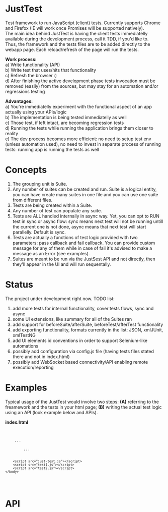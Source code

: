 JustTest
========

Test framework to run JavaScript (client) tests. Currently supports Chrome and Firefox (IE will work once Promises will be supported natively).<br/>
The main idea behind JustTest is having the client tests immediatelly available during the development process, call it TDD, if you'd like to.<br/>
Thus, the framework and the tests files are to be added directly to the webapp page. Each reload/refresh of the page will run the tests.<br/>

<b>Work process:</b><br/>
	a)	Write functionality (API)<br/>
	b)	Write test that uses/hits that functionality<br/>
	c)	Refresh the browser :)<br>
	d)	After finishing the active development phase tests invocation must be removed (easily) from the sources, but may stay for an automation and/or regressions testing<br/>

<b>Advantages:</b><br/>
	a)	You're immediatelly experiment with the functional aspect of an app actually using your APIs/logic<br/>
	b)	The implementation is being tested immediatelly as well<br/>
	c)	Those test, if left intact, are becoming regression tests<br/>
	d)	Running the tests while running the application brings them closer to reality<br/>
	e)	The dev process becomes more efficient: no need to setup test env (unless automation used), no need to invest in separate process of running tests: running app is running the tests as well<br/>

Concepts
========

1) The grouping unit is Suite.
2) Any number of suites can be created and run. Suite is a logical entity, you can have create many suites in one file and you can use one suite from different files.
3) Tests are being created within a Suite.
4) Any number of test can populate any suite.
5) Tests are ALL handled internally in async way. Yet, you can opt to RUN test in sync or async flow: sync means next test will not be running untill the current one is not done, async means that next test will start parallelly. Default is sync.
6) Tests are actually a functions of test logic provided with two parameters: pass callback and fail callback. You can provide custom message for any of them while in case of fail it's advised to make a message as an Error (see examples).
7) Suites are meant to be run via the JustSest API and not directly, then they'll appear in the UI and will run sequentally.

Status
======

The project under development right now. TODO list:
1) add more tests for internal functionality, cover tests flows, sync and async
2) some UI extensions, like summary for all of the Suites ran
3) add support for beforeSuite/afterSuite, beforeTest/afterTest functionality
4) add exporting functionality, formats currently in the list: JSON, xmlJUnit, xmlTestNG
5) add UI elements id conventions in order to support Selenium-like automations
6) possibly add configuration via config.js file (having tests files stated there and not in index.html)
7) possibly add WebSocket based connectivity/API enabling remote execution/reporting

Examples
========

Typical usage of the JustTest would involve two steps: <b>(A)</b> referring to the freamework and the tests in your html page; <b>(B)</b> writing the actual test logic using an API (look example below and APIs).

<b>index.html</b>
<code>
<html>
	...
	<body>
		...

		<script src="just-test.js"></script>
		<script src="test1.js"></script>
		<script src="test2.js"></script>
	</body>
</html>
</code>

API
===
